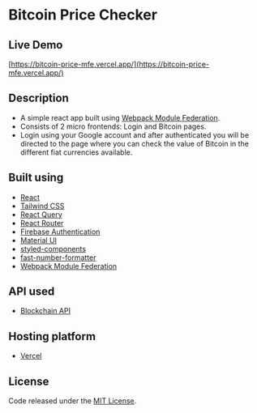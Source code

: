 # Bitcoin Price Checker

## Live Demo
[https://bitcoin-price-mfe.vercel.app/](https://bitcoin-price-mfe.vercel.app/)

## Description
- A simple react app built using [Webpack Module Federation](https://webpack.js.org/concepts/module-federation/).
- Consists of 2 micro frontends: Login and Bitcoin pages.
- Login using your Google account and after authenticated you will be directed to the page where you can check the value of Bitcoin in the different fiat currencies available.

## Built using
- [React](https://reactjs.org/)
- [Tailwind CSS](https://tailwindcss.com/)
- [React Query](https://react-query.tanstack.com/)
- [React Router](https://reactrouterdotcom.fly.dev/docs/en/v6)
- [Firebase Authentication](https://firebase.google.com/)
- [Material UI](https://mui.com/)
- [styled-components](https://styled-components.com/)
- [fast-number-formatter](https://www.npmjs.com/package/fast-number-formatter)
- [Webpack Module Federation](https://webpack.js.org/concepts/module-federation/)

## API used
- [Blockchain API](https://www.blockchain.com/api/exchange_rates_api)

## Hosting platform
- [Vercel](https://vercel.com/)

## License
Code released under the [MIT License]().
